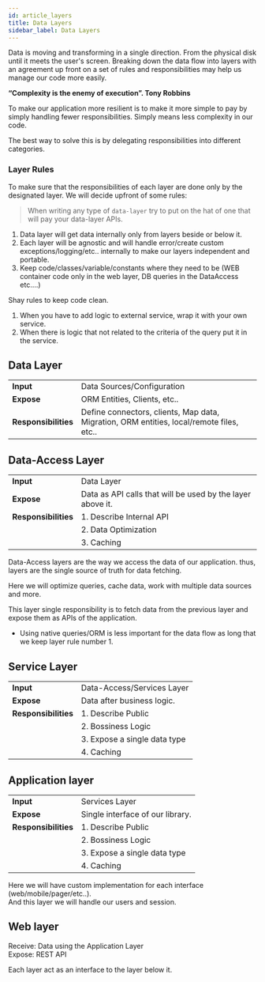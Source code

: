 ```yaml
---
id: article_layers
title: Data Layers
sidebar_label: Data Layers
---
```


Data is moving and transforming in a single direction. From the physical disk until it meets the user's screen.
Breaking down the data flow into layers with an agreement up front on a set of rules and responsibilities may help us manage our code more easily.


**“Complexity is the enemy of execution”. Tony Robbins**

To make our application more resilient is to make it more simple to pay by simply handling fewer responsibilities. 
Simply means less complexity in our code.

The best way to solve this is by delegating responsibilities into different categories.
  

### Layer Rules

To make sure that the responsibilities of each layer are done only by the designated layer. 
We will decide upfront of some rules:


> When writing any type of `data-layer` try to put on the hat of one that will pay your data-layer APIs.  

1. Data layer will get data internally only from layers beside or below it.    
2. Each layer will be agnostic and will handle error/create custom exceptions/logging/etc.. internally to make our layers independent and portable.
3. Keep code/classes/variable/constants where they need to be (WEB container code only in the web layer, DB queries in the DataAccess etc....)   


Shay rules to keep code clean. 
1. When you have to add logic to external service, wrap it with your own service. 
2. When there is logic that not related to the criteria of the query put it in the service.


## Data Layer
<table><tr>
        <td><b>Input</b></td>
        <td>Data Sources/Configuration</td>
    </tr><tr>
        <td><b>Expose</b></td>
        <td>ORM Entities, Clients, etc..</td>
    </tr><tr>
        <td><b>Responsibilities</b></td>
        <td>Define connectors, clients, Map data, Migration, ORM entities, local/remote files, etc..</td>
</tr></table>


## Data-Access Layer

<table><tr>
        <td><b>Input</b></td>
        <td>Data Layer</td>
    </tr><tr>
        <td><b>Expose</b></td>
        <td>Data as API calls that will be used by the layer above it.</td>
    </tr><tr>
        <td><b>Responsibilities</b></td>
        <td>
            1. Describe Internal API  
        </td>
    </tr><tr><td></td><td>2. Data Optimization</td>
    </tr><tr><td></td><td>3. Caching</td>
</tr></table>


Data-Access layers are the way we access the data of our application. thus, layers are the single source of truth for data fetching.

Here we will optimize queries, cache data, work with multiple data sources and more.

This layer single responsibility is to fetch data from the previous layer and expose them as APIs of the application.

* Using native queries/ORM is less important for the data flow as long that we keep layer rule number 1.

## Service Layer

<table><tr>
        <td><b>Input</b></td>
        <td>Data-Access/Services Layer</td>
    </tr><tr>
        <td><b>Expose</b></td>
        <td>Data after business logic.</td>
    </tr><tr>
        <td><b>Responsibilities</b></td>
        <td>
            1. Describe Public  
        </td>
    </tr><tr><td></td><td>2. Bossiness Logic</td>
    </tr><tr><td></td><td>3. Expose a single data type</td>
    </tr><tr><td></td><td>4. Caching</td>
</tr></table>

## Application layer

<table><tr>
        <td><b>Input</b></td>
        <td>Services Layer</td>
    </tr><tr>
        <td><b>Expose</b></td>
        <td>Single interface of our library.</td>
    </tr><tr>
        <td><b>Responsibilities</b></td>
        <td>
            1. Describe Public  
        </td>
    </tr><tr><td></td><td>2. Bossiness Logic</td>
    </tr><tr><td></td><td>3. Expose a single data type</td>
    </tr><tr><td></td><td>4. Caching</td>
</tr></table>


Here we will have custom implementation for each interface (web/mobile/pager/etc..).  
And this layer we will handle our users and session.

## Web layer
Receive: Data using the Application Layer  
Expose: REST API

Each layer act as an interface to the layer below it.


